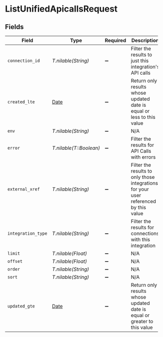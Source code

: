 # ListUnifiedApicallsRequest


## Fields

| Field                                                                                | Type                                                                                 | Required                                                                             | Description                                                                          |
| ------------------------------------------------------------------------------------ | ------------------------------------------------------------------------------------ | ------------------------------------------------------------------------------------ | ------------------------------------------------------------------------------------ |
| `connection_id`                                                                      | *T.nilable(String)*                                                                  | :heavy_minus_sign:                                                                   | Filter the results to just this integration's API calls                              |
| `created_lte`                                                                        | [Date](https://ruby-doc.org/stdlib-2.6.1/libdoc/date/rdoc/Date.html)                 | :heavy_minus_sign:                                                                   | Return only results whose updated date is equal or less to this value                |
| `env`                                                                                | *T.nilable(String)*                                                                  | :heavy_minus_sign:                                                                   | N/A                                                                                  |
| `error`                                                                              | *T.nilable(T::Boolean)*                                                              | :heavy_minus_sign:                                                                   | Filter the results for API Calls with errors                                         |
| `external_xref`                                                                      | *T.nilable(String)*                                                                  | :heavy_minus_sign:                                                                   | Filter the results to only those integrations for your user referenced by this value |
| `integration_type`                                                                   | *T.nilable(String)*                                                                  | :heavy_minus_sign:                                                                   | Filter the results for connections with this integration                             |
| `limit`                                                                              | *T.nilable(Float)*                                                                   | :heavy_minus_sign:                                                                   | N/A                                                                                  |
| `offset`                                                                             | *T.nilable(Float)*                                                                   | :heavy_minus_sign:                                                                   | N/A                                                                                  |
| `order`                                                                              | *T.nilable(String)*                                                                  | :heavy_minus_sign:                                                                   | N/A                                                                                  |
| `sort`                                                                               | *T.nilable(String)*                                                                  | :heavy_minus_sign:                                                                   | N/A                                                                                  |
| `updated_gte`                                                                        | [Date](https://ruby-doc.org/stdlib-2.6.1/libdoc/date/rdoc/Date.html)                 | :heavy_minus_sign:                                                                   | Return only results whose updated date is equal or greater to this value             |